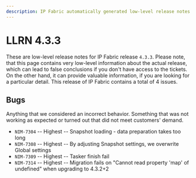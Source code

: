 ```yaml
---
description: IP Fabric automatically generated low-level release notes for version 4.3.3.
---
```


# LLRN 4.3.3

These are low-level release notes for IP Fabric release `4.3.3`. Please note, that this page contains very low-level information about the actual release, which can lead to false conclusions if you don't have access to the tickets. On the other hand, it can provide valuable information, if you are looking for a particular detail. This release of IP Fabric contains a total of 4 issues.

## Bugs

Anything that we considered an incorrect behavior. Something that was not working as expected or turned out that did not meet customers' demand.

- `NIM-7304` -- Highest -- Snapshot loading - data preparation takes too long
- `NIM-7308` -- Highest -- By adjusting Snapshot settings, we overwrite Global settings
- `NIM-7309` -- Highest -- Tasker finish fail
- `NIM-7314` -- Highest -- Migration fails on "Cannot read property 'map' of undefined" when upgrading to 4.3.2+2
